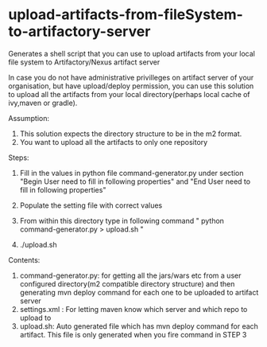 upload-artifacts-from-fileSystem-to-artifactory-server
======================================================

Generates a shell script that you can use to upload artifacts from your local file system to Artifactory/Nexus artifact server

In case you do not have administrative privilleges on artifact server of your organisation, but have upload/deploy permission, you can use this solution to upload all the artifacts from your local directory(perhaps local cache of ivy,maven or gradle).

Assumption: 

1. This solution expects the directory structure to be in the m2 format.
2. You want to upload all the artifacts to only one repository 

Steps:

1. Fill in the values in python file command-generator.py under section "Begin  User need to fill in following properties" and "End  User need to fill in following properties"

2. Populate the setting file with correct values

3. From within this directory type in following command " python command-generator.py > upload.sh "
4. ./upload.sh




Contents:

1. command-generator.py:  for getting all the jars/wars etc from a user configured directory(m2 compatible directory structure) and then generating mvn deploy command for each one to be uploaded to artifact server
2. settings.xml : For letting maven know which server and which repo to  upload to 
3. upload.sh: Auto generated file which has mvn deploy command for each artifact. This file is only generated when you fire command in STEP 3
